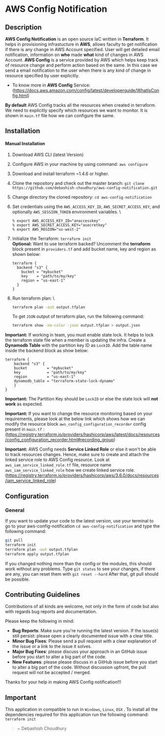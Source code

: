 # AWS Config Notification


## Description

**AWS Config Notification** is an open source IaC written in **Terraform**. It helps in provisioning infrastucture in **AWS**, allows faculty to get notification if there is any change in AWS Account specified. User will get detailed email notification, information on **who** made **what** kind of changes in AWS Account. **AWS Config** is a service provided by AWS which helps keep track of resource change and perform action based on the same. In this case we send a email notification to the user when there is any kind of change in resource specified by user explicitly.

- To know more in **AWS Config** Service: (https://docs.aws.amazon.com/config/latest/developerguide/WhatIsConfig.html)

**By default** AWS Config tracks all the resources when created in terraform. We need to explicitly specify which resources we want to monitor. It is shown in `main.tf` file how we can configure the same.


## Installation

#### Manual Installation

1. Download AWS CLI (latest Version)
2. Configure AWS in your machine by using command: `aws configure`
3. Download and install terraform ~1.4.6 or higher.
4. Clone the repository and check out the master branch: `git clone https://github.com/debashish-choudhury/aws-config-notification.git`
5. Change directory the cloned repository: `cd aws-config-notification`
6. Set credentials using the `AWS_ACCESS_KEY_ID`, `AWS_SECRET_ACCESS_KEY`, and optionally `AWS_SESSION_TOKEN` environment variables. \
   ```
   % export AWS_ACCESS_KEY_ID="anaccesskey"
   % export AWS_SECRET_ACCESS_KEY="asecretkey"
   % export AWS_REGION="us-west-2"
   ```
7. Initialize the Terraform: `terraform init` \
   **Optional:**
   Want to use terraform backed? Uncomment the **terraform** block present in `providers.tf` and add bucket name, key and region as shown below: 
   ```
   terraform {
     backend "s3" {
       bucket = "mybucket"
       key    = "path/to/my/key"
       region = "us-east-1"
     }
   }
   ```
8. Run terraform plan: \
   ```bash
   terraform plan -out output.tfplan
   ```

   To get `JSON` output of terraform plan, run the following command:
   ```bash
   terraform show -no-color -json output.tfplan > output.json
   ```

**Important:** If working in team, you must enable state lock. It helps to lock the terraform state file when a member is updating the infra. Create a **Dynamodb Table** with the partition key ID as `LockID`.
Add the table name inside the backend block as show below:
```
terraform {
    backend "s3" {
    bucket         = "mybucket"
    key            = "path/to/my/key"
    region         = "us-east-1"
    dynamodb_table = "terraform-state-lock-dynamo"
    }
}
```

**Important:** The Partition Key should be `LockID` or else the state lock will **not work** as expected.

**Important:** If you want to change the resource monitoring based on your requirements, please look at the below link which shows how we can modify the resource block `aws_config_configuration_recorder` config present in `main.tf` :
(https://registry.terraform.io/providers/hashicorp/aws/latest/docs/resources/config_configuration_recorder.html#recording_group)

**Important:** AWS Config needs **Service Linked Role** or else it won't be able to track resources changes. Hence, make sure to create and attach the linked service role to AWS Config resource. Look at `aws_iam_service_linked_role.tf` file, resource name `aws_iam_service_linked_role` how we create linked service role.
(https://registry.terraform.io/providers/hashicorp/aws/3.6.0/docs/resources/iam_service_linked_role)


## Configuration

### General

If you want to update your code to the latest version, use your terminal to go to your aws-config-notification `cd aws-config-notification` and type the following command:

```bash
git pull
terraform init
terraform plan -out output.tfplan
terraform apply output.tfplan
```

If you changed nothing more than the config or the modules, this should work without any problems.
Type `git status` to see your changes, if there are any, you can reset them with `git reset --hard` After that, git pull should be possible.


## Contributing Guidelines

Contributions of all kinds are welcome, not only in the form of code but also with regards bug reports and documentation.

Please keep the following in mind:

- **Bug Reports**: Make sure you're running the latest version. If the issue(s) still persist: please open a clearly documented issue with a clear title.
- **Minor Bug Fixes**: Please send a pull request with a clear explanation of the issue or a link to the issue it solves.
- **Major Bug Fixes**: please discuss your approach in an GitHub issue before you start to alter a big part of the code.
- **New Features**: please please discuss in a GitHub issue before you start to alter a big part of the code. Without discussion upfront, the pull request will not be accepted / merged.

Thanks for your help in making AWS Config notification!!!


## Important
This application in compatible to run in `Windows`, `Linux`, `OSX` .
To install all the dependencies required for this application run the following command: `terraform init` 

> ~ Debashish Choudhury


